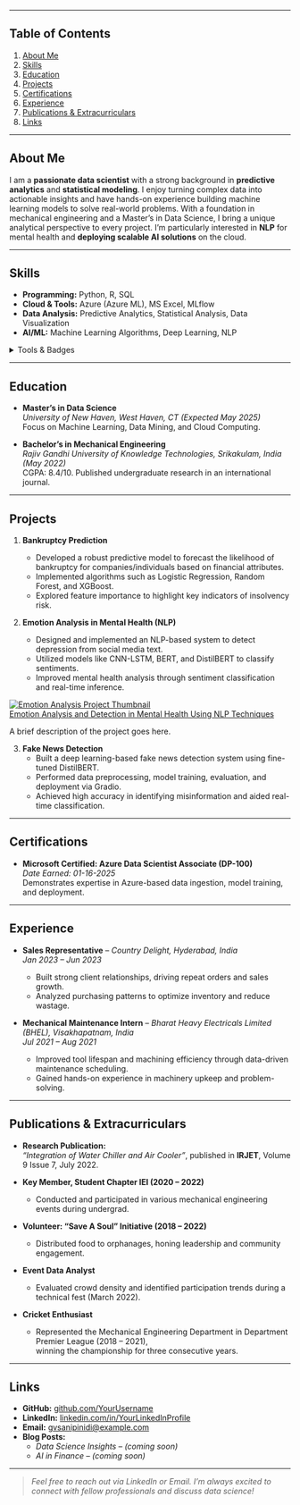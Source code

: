 
---

## Table of Contents
1. [About Me](#about-me)
2. [Skills](#skills)
3. [Education](#education)
4. [Projects](#projects)
5. [Certifications](#certifications)
6. [Experience](#experience)
7. [Publications & Extracurriculars](#publications--extracurriculars)
8. [Links](#links)

---

## About Me
I am a **passionate data scientist** with a strong background in **predictive analytics** and **statistical modeling**. I enjoy turning complex data into actionable insights and have hands-on experience building machine learning models to solve real-world problems. With a foundation in mechanical engineering and a Master’s in Data Science, I bring a unique analytical perspective to every project. I’m particularly interested in **NLP** for mental health and **deploying scalable AI solutions** on the cloud.

---

## Skills
- **Programming:** Python, R, SQL  
- **Cloud & Tools:** Azure (Azure ML), MS Excel, MLflow  
- **Data Analysis:** Predictive Analytics, Statistical Analysis, Data Visualization  
- **AI/ML:** Machine Learning Algorithms, Deep Learning, NLP

<details>
<summary>Tools & Badges</summary>

![Python](https://img.shields.io/badge/Python-3670A0?style=for-the-badge&logo=python&logoColor=ffdd54)
![R](https://img.shields.io/badge/R-276DC3?style=for-the-badge&logo=r&logoColor=white)
![Azure](https://img.shields.io/badge/Azure-0072C6?style=for-the-badge&logo=microsoftazure&logoColor=white)
![SQL](https://img.shields.io/badge/SQL-4479A1?style=for-the-badge&logo=mysql&logoColor=white)
</details>

---

## Education
- **Master’s in Data Science**  
  *University of New Haven, West Haven, CT (Expected May 2025)*  
  Focus on Machine Learning, Data Mining, and Cloud Computing.

- **Bachelor’s in Mechanical Engineering**  
  *Rajiv Gandhi University of Knowledge Technologies, Srikakulam, India (May 2022)*  
  CGPA: 8.4/10. Published undergraduate research in an international journal.

---

## Projects
1. **Bankruptcy Prediction**  
   - Developed a robust predictive model to forecast the likelihood of bankruptcy for companies/individuals based on financial attributes.  
   - Implemented algorithms such as Logistic Regression, Random Forest, and XGBoost.  
   - Explored feature importance to highlight key indicators of insolvency risk.

2. **Emotion Analysis in Mental Health (NLP)**  
   - Designed and implemented an NLP-based system to detect depression from social media text.  
   - Utilized models like CNN-LSTM, BERT, and DistilBERT to classify sentiments.  
   - Improved mental health analysis through sentiment classification and real-time inference.


  <div class="project-card">
  <!-- Clickable Thumbnail -->
  <a href="{{ '/each-project/emotion-analysis-and-detection-in-mental-health-using-nlp-techniques/' | relative_url }}" target="_blank" rel="noopener noreferrer">
    <img class="project-thumbnail" src="path/to/project-thumbnail.jpg" alt="Emotion Analysis Project Thumbnail">
  </a>
  
  <!-- Project Details -->
  <div class="project-details">
    <!-- Clickable Title -->
    <a class="project-title" href="{{ '/each-project/emotion-analysis-and-detection-in-mental-health-using-nlp-techniques/' | relative_url }}" target="_blank" rel="noopener noreferrer">
      Emotion Analysis and Detection in Mental Health Using NLP Techniques
    </a>
    <p class="project-description">
      A brief description of the project goes here.
    </p>
  </div>
</div>


3. **Fake News Detection**  
   - Built a deep learning-based fake news detection system using fine-tuned DistilBERT.  
   - Performed data preprocessing, model training, evaluation, and deployment via Gradio.  
   - Achieved high accuracy in identifying misinformation and aided real-time classification.

---

## Certifications
- **Microsoft Certified: Azure Data Scientist Associate (DP-100)**  
  *Date Earned: 01-16-2025*  
  Demonstrates expertise in Azure-based data ingestion, model training, and deployment.

---

## Experience
- **Sales Representative** – *Country Delight, Hyderabad, India*  
  *Jan 2023 – Jun 2023*  
  - Built strong client relationships, driving repeat orders and sales growth.  
  - Analyzed purchasing patterns to optimize inventory and reduce wastage.

- **Mechanical Maintenance Intern** – *Bharat Heavy Electricals Limited (BHEL), Visakhapatnam, India*  
  *Jul 2021 – Aug 2021*  
  - Improved tool lifespan and machining efficiency through data-driven maintenance scheduling.  
  - Gained hands-on experience in machinery upkeep and problem-solving.

---

## Publications & Extracurriculars
- **Research Publication:**  
  *“Integration of Water Chiller and Air Cooler”*, published in **IRJET**, Volume 9 Issue 7, July 2022.

- **Key Member, Student Chapter IEI (2020 – 2022)**  
  - Conducted and participated in various mechanical engineering events during undergrad.

- **Volunteer: “Save A Soul” Initiative (2018 – 2022)**  
  - Distributed food to orphanages, honing leadership and community engagement.

- **Event Data Analyst**  
  - Evaluated crowd density and identified participation trends during a technical fest (March 2022).

- **Cricket Enthusiast**  
  - Represented the Mechanical Engineering Department in Department Premier League (2018 – 2021),  
    winning the championship for three consecutive years.

---

## Links
- **GitHub:** [github.com/YourUsername](https://github.com/YourUsername)  
- **LinkedIn:** [linkedin.com/in/YourLinkedInProfile](https://linkedin.com/in/YourLinkedInProfile)  
- **Email:** [gvsanipinidi@example.com](mailto:gvsanipinidi@example.com)  
- **Blog Posts:**  
  - *Data Science Insights* – *(coming soon)*  
  - *AI in Finance* – *(coming soon)*  

---

> *Feel free to reach out via LinkedIn or Email. I’m always excited to connect with fellow professionals and discuss data science!*

